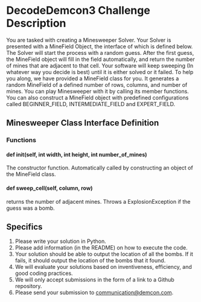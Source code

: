# DecodeDemcon3 Challenge Description

You are tasked with creating a Minesweeper Solver. Your Solver is presented with a MineField Object, the interface of which is defined below. The Solver will start the process with a random guess. After the first guess, the MineField object will fill in the field automatically, and return the number of mines that are adjacent to that cell. Your software will keep sweeping (In whatever way you decide is best) until it is either solved or it failed. To help you along, we have provided a MineField class for you. It generates a random MineField of a defined number of rows, columns, and number of mines. You can play Minesweeper with it by calling its member functions. You can also construct a MineField object with predefined configurations called BEGINNER_FIELD, INTERMEDIATE_FIELD and EXPERT_FIELD.

## Minesweeper Class Interface Definition

### Functions
#### def __init__(self, int width, int height, int number_of_mines)
The constructor function. Automatically called by constructing an object of the MineField class.
#### def sweep_cell(self, column, row)
returns the number of adjacent mines. Throws a ExplosionException if the guess was a bomb.

## Specifics
1.	Please write your solution in Python. 
2.	Please add information (in the README) on how to execute the code.
3.	Your solution should be able to output the location of all the bombs. If it fails, it should output the location of the bombs that it found.
4.	We will evaluate your solutions based on inventiveness, efficiency, and good coding practices. 
5.	We will only accept submissions in the form of a link to a Github repository. 
6.	Please send your submission to [communication@demcon.com](mailto:communication@demcon.com).
